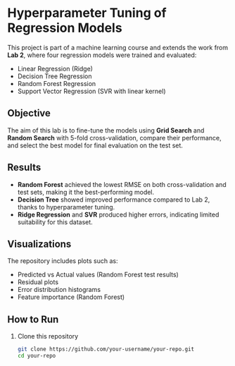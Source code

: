 # Hyperparameter Tuning of Regression Models


This project is part of a machine learning course and extends the work from **Lab 2**, where four regression models were trained and evaluated:

- Linear Regression (Ridge)
- Decision Tree Regression
- Random Forest Regression
- Support Vector Regression (SVR with linear kernel)

## Objective
The aim of this lab is to fine-tune the models using **Grid Search** and **Random Search** with 5-fold cross-validation, compare their performance, and select the best model for final evaluation on the test set.

## Results
- **Random Forest** achieved the lowest RMSE on both cross-validation and test sets, making it the best-performing model.  
- **Decision Tree** showed improved performance compared to Lab 2, thanks to hyperparameter tuning.  
- **Ridge Regression** and **SVR** produced higher errors, indicating limited suitability for this dataset.  

## Visualizations
The repository includes plots such as:
- Predicted vs Actual values (Random Forest test results)
- Residual plots
- Error distribution histograms
- Feature importance (Random Forest)

## How to Run
1. Clone this repository  
   ```bash
   git clone https://github.com/your-username/your-repo.git
   cd your-repo
